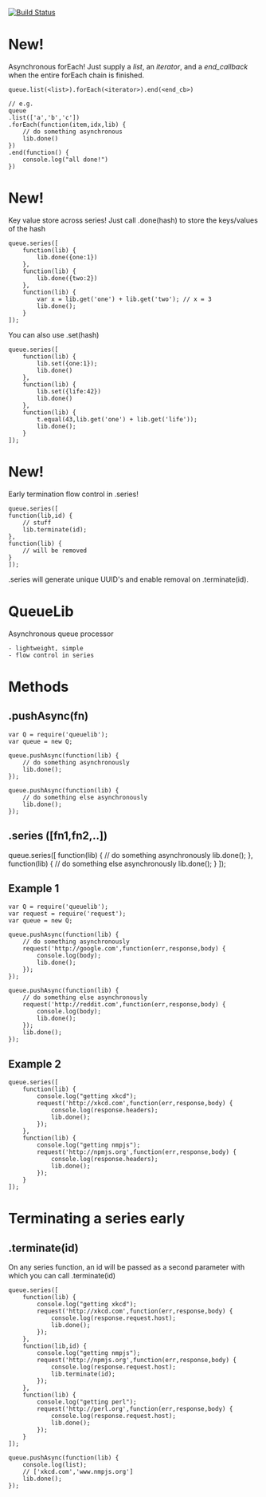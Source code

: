[![Build Status](https://travis-ci.org/rook2pawn/node-queuelib.svg?branch=master)](https://travis-ci.org/rook2pawn/node-queuelib)

New!
==== 
Asynchronous forEach! Just supply a *list*, an *iterator*, and a *end_callback* when the entire forEach chain is finished.

    queue.list(<list>).forEach(<iterator>).end(<end_cb>)

    // e.g.
    queue
    .list(['a','b','c'])
    .forEach(function(item,idx,lib) {
        // do something asynchronous
        lib.done()
    })
    .end(function() {
        console.log("all done!")
    })

New!
====
Key value store across series! Just call .done(hash) to store the keys/values of the hash

    queue.series([
        function(lib) {
            lib.done({one:1})
        },
        function(lib) {
            lib.done({two:2})
        },
        function(lib) {
            var x = lib.get('one') + lib.get('two'); // x = 3
            lib.done();
        }
    ]);


You can also use .set(hash)

    queue.series([
        function(lib) {
            lib.set({one:1});
            lib.done()
        },
        function(lib) {
            lib.set({life:42})
            lib.done()
        },
        function(lib) {
            t.equal(43,lib.get('one') + lib.get('life'));
            lib.done();
        }
    ]);


New!
====
Early termination flow control in .series! 
        
    queue.series([
    function(lib,id) {
        // stuff
        lib.terminate(id);
    },
    function(lib) {
        // will be removed
    }
    ]);

.series will generate unique UUID's and enable removal on .terminate(id).



QueueLib
========

Asynchronous queue processor

    - lightweight, simple
    - flow control in series


Methods
=======

.pushAsync(fn)
--------------

    var Q = require('queuelib');
    var queue = new Q;
    
    queue.pushAsync(function(lib) {
        // do something asynchronously
        lib.done();
    });
    
    queue.pushAsync(function(lib) {
        // do something else asynchronously
        lib.done();
    });

.series ([fn1,fn2,..])
----------------------

queue.series([
    function(lib) {
        // do something asynchronously
        lib.done();
    },
    function(lib) {
        // do something else asynchronously
        lib.done();
    }
]);


Example 1
---------


    var Q = require('queuelib');
    var request = require('request');
    var queue = new Q;
    
    queue.pushAsync(function(lib) {
        // do something asynchronously
        request('http://google.com',function(err,response,body) {
            console.log(body);
            lib.done();
        });
    });
    
    queue.pushAsync(function(lib) {
        // do something else asynchronously
        request('http://reddit.com',function(err,response,body) {
            console.log(body);
            lib.done();
        });
        lib.done();
    });

Example 2
---------

    queue.series([
        function(lib) {
            console.log("getting xkcd");
            request('http://xkcd.com',function(err,response,body) {
                console.log(response.headers);
                lib.done();
            });
        },
        function(lib) {
            console.log("getting nmpjs");
            request('http://npmjs.org',function(err,response,body) {
                console.log(response.headers);
                lib.done();
            });
        }
    ]);

Terminating a series early
==========================


.terminate(id)
------------

On any series function, an id will be passed as a second parameter with which you can call .terminate(id)

    queue.series([
        function(lib) {
            console.log("getting xkcd");
            request('http://xkcd.com',function(err,response,body) {
                console.log(response.request.host);
                lib.done();
            });
        },
        function(lib,id) {
            console.log("getting nmpjs");
            request('http://npmjs.org',function(err,response,body) {
                console.log(response.request.host);
                lib.terminate(id);
            });
        },
        function(lib) {
            console.log("getting perl");
            request('http://perl.org',function(err,response,body) {
                console.log(response.request.host);
                lib.done();
            });
        }
    ]);

    queue.pushAsync(function(lib) {
        console.log(list);
        // ['xkcd.com','www.nmpjs.org']
        lib.done();
    });
